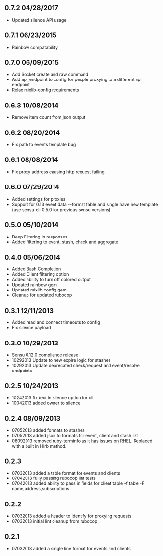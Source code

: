 ## 0.7.2 04/28/2017
* Updated silence API usage

## 0.7.1 06/23/2015
* Rainbow compatability

## 0.7.0 06/09/2015
* Add Socket create and raw command
* Add api_endpoint to config for people proxying to a different api endpoint
* Relax mixlib-config requirements

## 0.6.3 10/08/2014
* Remove item count from json output

## 0.6.2 08/20/2014
* Fix path to events template bug

## 0.6.1 08/08/2014
* Fix proxy address causing http request failing

## 0.6.0 07/29/2014
* Added settings for proxies
* Support for 0.13 event data --format table and single have new template (use sensu-cli 0.5.0 for previous sensu versions)

## 0.5.0 05/10/2014
* Deep Filtering in responses
* Added filtering to event, stash, check and aggregate

## 0.4.0 05/06/2014
* Added Bash Completion
* Added Client filtering option
* Added ability to turn off colored output
* Updated rainbow gem
* Updated mixlib config gem
* Cleanup for updated rubocop

## 0.3.1 12/11/2013
* Added read and connect timeouts to config
* Fix silence payload

## 0.3.0 10/29/2013
* Sensu 0.12.0 compliance release
* 10292013 Update to new expire logic for stashes
* 10292013 Update deprecated check/request and event/resolve endpoints

## 0.2.5 10/24/2013
* 10242013 fix text in silence option for cli
* 10042013 added owner to silence

## 0.2.4 08/09/2013
* 07052013 added formats to stashes
* 07052013 added json to formats for event, client and stash list
* 08092013 removed ruby-terminfo as it has issues on RHEL.  Replaced with a built in Hirb method.

## 0.2.3
* 07032013 added a table format for events and clients
* 07042013 fully passing rubocop lint tests
* 07042013 added ability to pass in fields for client table -f table -F name,address,subscriptions

## 0.2.2
* 07032013 added a header to identify for proxying requests
* 07032013 initial lint cleanup from rubocop

## 0.2.1
* 07032013 added a single line format for events and clients
